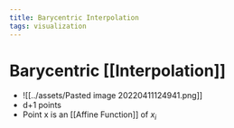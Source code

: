 ```yaml
---
title: Barycentric Interpolation
tags: visualization
---
```


# Barycentric [[Interpolation]]
- ![[../assets/Pasted image 20220411124941.png]]
- d+1 points
- Point x is an [[Affine Function]] of $x_i$












































